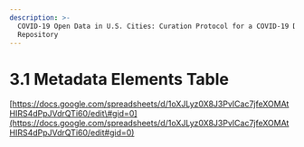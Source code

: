 ```yaml
---
description: >-
  COVID-19 Open Data in U.S. Cities: Curation Protocol for a COVID-19 Data
  Repository
---
```


# 3.1 Metadata Elements Table

[https://docs.google.com/spreadsheets/d/1oXJLyz0X8J3PvICac7jfeXOMAtHIRS4dPpJVdrQTi60/edit\#gid=0](https://docs.google.com/spreadsheets/d/1oXJLyz0X8J3PvICac7jfeXOMAtHIRS4dPpJVdrQTi60/edit#gid=0)

